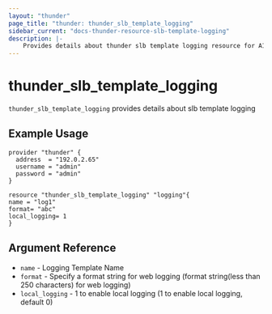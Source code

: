 ```yaml
---
layout: "thunder"
page_title: "thunder: thunder_slb_template_logging"
sidebar_current: "docs-thunder-resource-slb-template-logging"
description: |-
    Provides details about thunder slb template logging resource for A10
---
```


# thunder\_slb\_template\_logging

`thunder_slb_template_logging` provides details about slb template logging
## Example Usage


```hcl
provider "thunder" {
  address  = "192.0.2.65"
  username = "admin"
  password = "admin"
}

resource "thunder_slb_template_logging" "logging"{
name = "log1"
format= "abc"
local_logging= 1
}
```

## Argument Reference

* `name` - Logging Template Name
* `format` - Specify a format string for web logging (format string(less than 250 characters) for web logging)
* `local_logging` - 1 to enable local logging (1 to enable local logging, default 0)


